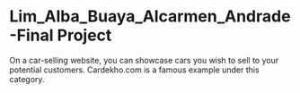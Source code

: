 # Lim_Alba_Buaya_Alcarmen_Andrade-Final Project
 On a car-selling website, you can showcase cars you wish to sell to your potential customers. Cardekho.com is a famous example under this category.
